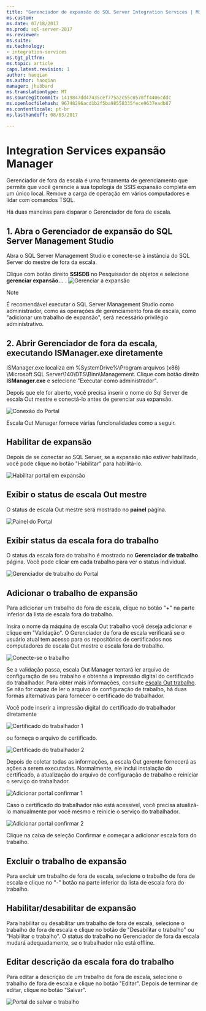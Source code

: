 ```yaml
---
title: "Gerenciador de expansão do SQL Server Integration Services | Microsoft Docs"
ms.custom: 
ms.date: 07/18/2017
ms.prod: sql-server-2017
ms.reviewer: 
ms.suite: 
ms.technology:
- integration-services
ms.tgt_pltfrm: 
ms.topic: article
caps.latest.revision: 1
author: haoqian
ms.author: haoqian
manager: jhubbard
ms.translationtype: MT
ms.sourcegitcommit: 1419847dd47435cef775a2c55c0578ff4406cddc
ms.openlocfilehash: 96748296acd1b2f5ba98558335fece9637eadb87
ms.contentlocale: pt-br
ms.lasthandoff: 08/03/2017

---
```

# <a name="integration-services-scale-out-manager"></a>Integration Services expansão Manager

Gerenciador de fora da escala é uma ferramenta de gerenciamento que permite que você gerencie a sua topologia de SSIS expansão completa em um único local. Remove a carga de operação em vários computadores e lidar com comandos TSQL. 

Há duas maneiras para disparar o Gerenciador de fora de escala.

## <a name="1-open-scale-out-manager-from-sql-server-management-studio"></a>1. Abra o Gerenciador de expansão do SQL Server Management Studio
Abra o SQL Server Management Studio e conecte-se à instância do SQL Server do mestre de fora da escala.

Clique com botão direito **SSISDB** no Pesquisador de objetos e selecione **gerenciar expansão...** . 
![Gerenciar a expansão](media/manage-scale-out.PNG)

> [!NOTE]
> É recomendável executar o SQL Server Management Studio como administrador, como as operações de gerenciamento fora de escala, como "adicionar um trabalho de expansão", será necessário privilégio administrativo.


## <a name="2-open-scale-out-manager-by-runing-ismanagerexe-directly"></a>2. Abrir Gerenciador de fora da escala, executando ISManager.exe diretamente

ISManager.exe localiza em %SystemDrive%\Program arquivos (x86) \Microsoft SQL Server\140\DTS\Binn\Management. Clique com botão direito **ISManager.exe** e selecione "Executar como administrador". 

Depois que ele for aberto, você precisa inserir o nome do Sql Server de escala Out mestre e conectá-lo antes de gerenciar sua expansão.

![Conexão do Portal](media/portal-connect.PNG)

Escala Out Manager fornece várias funcionalidades como a seguir. 

## <a name="enable-scale-out"></a>Habilitar de expansão
Depois de se conectar ao SQL Server, se a expansão não estiver habilitado, você pode clique no botão "Habilitar" para habilitá-lo.

![Habilitar portal em expansão](media/portal-enable-scale-out.PNG) 
## <a name="view-scale-out-master-status"></a>Exibir o status de escala Out mestre
O status de escala Out mestre será mostrado no **painel** página.

![Painel do Portal](media/portal-dashboard.PNG)
## <a name="view-scale-out-worker-status"></a>Exibir status da escala fora do trabalho
O status da escala fora do trabalho é mostrado no **Gerenciador de trabalho** página. Você pode clicar em cada trabalho para ver o status individual.

![Gerenciador de trabalho do Portal](media/portal-worker-manager.PNG)

## <a name="add-scale-out-worker"></a>Adicionar o trabalho de expansão
Para adicionar um trabalho de fora de escala, clique no botão "+" na parte inferior da lista de escala fora do trabalho. 

Insira o nome da máquina de escala Out trabalho você deseja adicionar e clique em "Validação". O Gerenciador de fora de escala verificará se o usuário atual tem acesso para os repositórios de certificados nos computadores de escala Out mestre e escala fora do trabalho.

![Conecte-se o trabalho](media/connect-worker.PNG)

Se a validação passa, escala Out Manager tentará ler arquivo de configuração de seu trabalho e obtenha a impressão digital do certificado do trabalhador. Para obter mais informações, consulte [escala Out trabalho](integration-services-ssis-scale-out-worker.md). Se não for capaz de ler o arquivo de configuração de trabalho, há duas formas alternativas para fornecer o certificado do trabalhador. 

Você pode inserir a impressão digital do certificado do trabalhador diretamente 

![Certificado do trabalhador 1](media/portal-cert1.PNG)

ou forneça o arquivo de certificado. 

![Certificado do trabalhador 2](media/portal-cert2.PNG)

Depois de coletar todas as informações, a escala Out gerente fornecerá as ações a serem executadas. Normalmente, ele inclui instalação do certificado, a atualização do arquivo de configuração de trabalho e reiniciar o serviço do trabalhador. 

![Adicionar portal confirmar 1](media/portal-add-confirm1.PNG)

Caso o certificado do trabalhador não está acessível, você precisa atualizá-lo manualmente por você mesmo e reinicie o serviço do trabalhador.

![Adicionar portal confirmar 2](media/portal-add-confirm2.PNG)

Clique na caixa de seleção Confirmar e começar a adicionar escala fora do trabalho.

## <a name="delete-scale-out-worker"></a>Excluir o trabalho de expansão
Para excluir um trabalho de fora de escala, selecione o trabalho de fora de escala e clique no "-" botão na parte inferior da lista de escala fora do trabalho.


## <a name="enabledisable-scale-out"></a>Habilitar/desabilitar de expansão
Para habilitar ou desabilitar um trabalho de fora de escala, selecione o trabalho de fora de escala e clique no botão de "Desabilitar o trabalho" ou "Habilitar o trabalho". O status do trabalho no Gerenciador de fora da escala mudará adequadamente, se o trabalhador não está offline.

## <a name="edit-scale-out-worker-description"></a>Editar descrição da escala fora do trabalho
Para editar a descrição de um trabalho de fora de escala, selecione o trabalho de fora de escala e clique no botão "Editar". Depois de terminar de editar, clique no botão "Salvar".

![Portal de salvar o trabalho](media/portal-save-worker.PNG)


